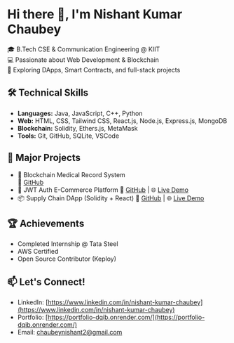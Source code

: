 # Hi there 👋, I'm Nishant Kumar Chaubey

🎓 B.Tech CSE & Communication Engineering @ KIIT  
💻 Passionate about Web Development & Blockchain  
🚀 Exploring DApps, Smart Contracts, and full-stack projects

## 🛠️ Technical Skills
- **Languages:** Java, JavaScript, C++, Python
- **Web:** HTML, CSS, Tailwind CSS, React.js, Node.js, Express.js, MongoDB
- **Blockchain:** Solidity, Ethers.js, MetaMask
- **Tools:** Git, GitHub, SQLite, VSCode

## 🧩 Major Projects
- 🔐 Blockchain Medical Record System  
  🔗 [GitHub](https://github.com/NishantChaubey534/Blockchain-Based-Medical-System)
- 🛒 JWT Auth E-Commerce Platform
  🔗 [GitHub](https://github.com/NishantChaubey534/E-commerceproject) | 🌐 [Live Demo](https://e-commerceproject-1.onrender.com/)
- 📦 Supply Chain DApp (Solidity + React)
  🔗 [GitHub](https://github.com/NishantChaubey534/Supply_chain-Dapp) | 🌐 [Live Demo](https://supply-chain-dapp.vercel.app/)

## 🏆 Achievements
- Completed Internship @ Tata Steel
- AWS Certified
- Open Source Contributor (Keploy)

## 📫 Let's Connect!
- LinkedIn: [https://www.linkedin.com/in/nishant-kumar-chaubey](https://www.linkedin.com/in/nishant-kumar-chaubey)
- Portfolio: [https://portfolio-dqib.onrender.com/](https://portfolio-dqib.onrender.com/)
- Email: chaubeynishant2@gmail.com
